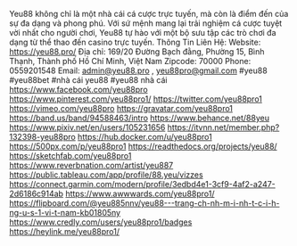 Yeu88 không chỉ là một nhà cái cá cược trực tuyến, mà còn là điểm đến của sự đa dạng và phong phú. Với sứ mệnh mang lại trải nghiệm cá cược tuyệt vời nhất cho người chơi, Yeu88 tự hào với một bộ sưu tập các trò chơi đa dạng từ thể thao đến casino trực tuyến.
Thông Tin Liên Hệ:
Website: https://yeu88.pro/
Địa chỉ: 169/20 Đường Bạch đằng, Phường 15, Bình Thạnh, Thành phố Hồ Chí Minh, Việt Nam
Zipcode: 70000
Phone: 0559201548
Email: admin@yeu88.pro , yeu88pro@gmail.com
#yeu88 #yeu88bet #nhà cái yeu88 #yeu88 nhà cái
https://www.facebook.com/yeu88pro
https://www.pinterest.com/yeu88pro1/
https://twitter.com/yeu88pro1
https://vimeo.com/yeu88pro
https://gravatar.com/yeu88pro1
https://band.us/band/94588463/intro
https://www.behance.net/88yeu
https://www.pixiv.net/en/users/105231656
https://itvnn.net/member.php?132398-yeu88pro
https://hub.docker.com/u/yeu88pro1
https://500px.com/p/yeu88pro1
https://readthedocs.org/projects/yeu88/
https://sketchfab.com/yeu88pro1
https://www.reverbnation.com/artist/yeu887
https://public.tableau.com/app/profile/88.yeu/vizzes
https://connect.garmin.com/modern/profile/3edbd4e1-3cf9-4af2-a247-2d6186c914ab
https://www.awwwards.com/yeu88pro1/
https://flipboard.com/@yeu885nnv/yeu88---trang-ch-nh-m-i-nh-t-c-i-h-ng-u-s-1-vi-t-nam-kb01805ny
https://www.credly.com/users/yeu88pro1/badges
https://heylink.me/yeu88pro1/